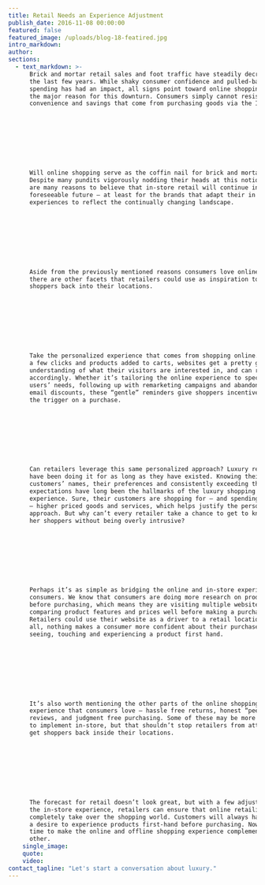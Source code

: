 ```yaml
---
title: ​Retail Needs an Experience Adjustment
publish_date: 2016-11-08 00:00:00
featured: false
featured_image: /uploads/blog-18-featired.jpg
intro_markdown:
author:
sections:
  - text_markdown: >-
      Brick and mortar retail sales and foot traffic have steadily decreased over
      the last few years. While shaky consumer confidence and pulled-back
      spending has had an impact, all signs point toward online shopping as being
      the major reason for this downturn. Consumers simply cannot resist the
      convenience and savings that come from purchasing goods via the Internet.









      Will online shopping serve as the coffin nail for brick and mortar retail?
      Despite many pundits vigorously nodding their heads at this notion, there
      are many reasons to believe that in-store retail will continue into the
      foreseeable future – at least for the brands that adapt their in store
      experiences to reflect the continually changing landscape.









      Aside from the previously mentioned reasons consumers love online shopping,
      there are other facets that retailers could use as inspiration to pull
      shoppers back into their locations.









      Take the personalized experience that comes from shopping online. After
      a few clicks and products added to carts, websites get a pretty good
      understanding of what their visitors are interested in, and can react
      accordingly. Whether it’s tailoring the online experience to specific
      users’ needs, following up with remarketing campaigns and abandoned cart
      email discounts, these “gentle” reminders give shoppers incentive to pull
      the trigger on a purchase.









      Can retailers leverage this same personalized approach? Luxury retailers
      have been doing it for as long as they have existed. Knowing their
      customers’ names, their preferences and consistently exceeding their
      expectations have long been the hallmarks of the luxury shopping
      experience. Sure, their customers are shopping for – and spending on
      – higher priced goods and services, which helps justify the personalized
      approach. But why can’t every retailer take a chance to get to know his or
      her shoppers without being overly intrusive?









      Perhaps it’s as simple as bridging the online and in-store experience for
      consumers. We know that consumers are doing more research on products
      before purchasing, which means they are visiting multiple websites and
      comparing product features and prices well before making a purchase.
      Retailers could use their website as a driver to a retail location, after
      all, nothing makes a consumer more confident about their purchase than
      seeing, touching and experiencing a product first hand.









      It’s also worth mentioning the other parts of the online shopping
      experience that consumers love – hassle free returns, honest “peer”
      reviews, and judgment free purchasing. Some of these may be more difficult
      to implement in-store, but that shouldn’t stop retailers from attempting to
      get shoppers back inside their locations.









      The forecast for retail doesn’t look great, but with a few adjustments to
      the in-store experience, retailers can ensure that online retailing doesn’t
      completely take over the shopping world. Customers will always have
      a desire to experience products first-hand before purchasing. Now is the
      time to make the online and offline shopping experience complement each
      other.​
    single_image:
    quote:
    video:
contact_tagline: "Let's start a conversation about luxury."
---
```




